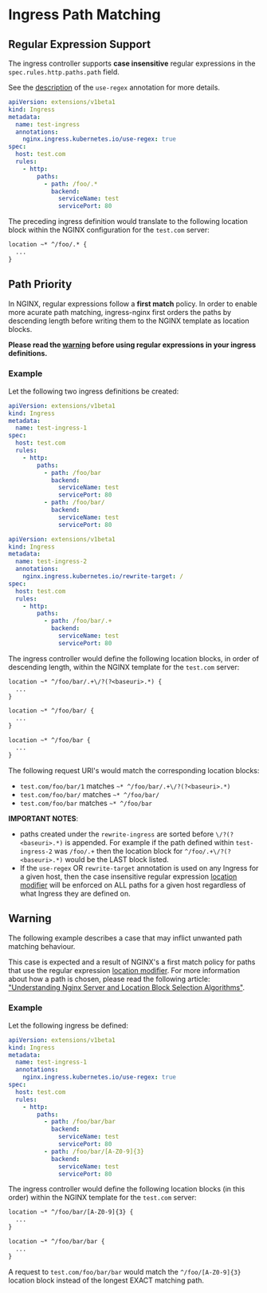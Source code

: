 # Ingress Path Matching

## Regular Expression Support

The ingress controller supports **case insensitive** regular expressions in the `spec.rules.http.paths.path` field.

See the [description](./nginx-configuration/annotations.md#use-regex) of the `use-regex` annotation for more details.

```yaml
apiVersion: extensions/v1beta1
kind: Ingress
metadata:
  name: test-ingress
  annotations:
    nginx.ingress.kubernetes.io/use-regex: true
spec:
  host: test.com
  rules:
    - http:
        paths:
          - path: /foo/.*
            backend:
              serviceName: test
              servicePort: 80
```

The preceding ingress definition would translate to the following location block within the NGINX configuration for the `test.com` server:

```txt
location ~* ^/foo/.* {
  ...
}
```

## Path Priority

In NGINX, regular expressions follow a **first match** policy. In order to enable more acurate path matching, ingress-nginx first orders the paths by descending length before writing them to the NGINX template as location blocks.

**Please read the [warning](#warning) before using regular expressions in your ingress definitions.**

### Example

Let the following two ingress definitions be created:

```yaml
apiVersion: extensions/v1beta1
kind: Ingress
metadata:
  name: test-ingress-1
spec:
  host: test.com
  rules:
    - http:
        paths:
          - path: /foo/bar
            backend:
              serviceName: test
              servicePort: 80
          - path: /foo/bar/
            backend:
              serviceName: test
              servicePort: 80
```

```yaml
apiVersion: extensions/v1beta1
kind: Ingress
metadata:
  name: test-ingress-2
  annotations:
    nginx.ingress.kubernetes.io/rewrite-target: /
spec:
  host: test.com
  rules:
    - http:
        paths:
          - path: /foo/bar/.+
            backend:
              serviceName: test
              servicePort: 80
```

The ingress controller would define the following location blocks, in order of descending length, within the NGINX template for the `test.com` server:

```txt
location ~* ^/foo/bar/.+\/?(?<baseuri>.*) {
  ...
}

location ~* ^/foo/bar/ {
  ...
}

location ~* ^/foo/bar {
  ...
}
```

The following request URI's would match the corresponding location blocks:

- `test.com/foo/bar/1` matches `~* ^/foo/bar/.+\/?(?<baseuri>.*)`
- `test.com/foo/bar/` matches `~* ^/foo/bar/`
- `test.com/foo/bar` matches `~* ^/foo/bar`

**IMPORTANT NOTES**:

- paths created under the `rewrite-ingress` are sorted before `\/?(?<baseuri>.*)` is appended. For example if the path defined within `test-ingress-2` was `/foo/.+` then the location block for `^/foo/.+\/?(?<baseuri>.*)` would be the LAST block listed.
- If the `use-regex` OR `rewrite-target` annotation is used on any Ingress for a given host, then the case insensitive regular expression [location modifier](https://nginx.org/en/docs/http/ngx_http_core_module.html#location) will be enforced on ALL paths for a given host regardless of what Ingress they are defined on.

## Warning

The following example describes a case that may inflict unwanted path matching behaviour.

This case is expected and a result of NGINX's a first match policy for paths that use the regular expression [location modifier](https://nginx.org/en/docs/http/ngx_http_core_module.html#location). For more information about how a path is chosen, please read the following article: ["Understanding Nginx Server and Location Block Selection Algorithms"](https://www.digitalocean.com/community/tutorials/understanding-nginx-server-and-location-block-selection-algorithms).

### Example

Let the following ingress be defined:

```yaml
apiVersion: extensions/v1beta1
kind: Ingress
metadata:
  name: test-ingress-1
  annotations:
    nginx.ingress.kubernetes.io/use-regex: true
spec:
  host: test.com
  rules:
    - http:
        paths:
          - path: /foo/bar/bar
            backend:
              serviceName: test
              servicePort: 80
          - path: /foo/bar/[A-Z0-9]{3}
            backend:
              serviceName: test
              servicePort: 80
```

The ingress controller would define the following location blocks (in this order) within the NGINX template for the `test.com` server:

```txt
location ~* ^/foo/bar/[A-Z0-9]{3} {
  ...
}

location ~* ^/foo/bar/bar {
  ...
}
```

A request to `test.com/foo/bar/bar` would match the `^/foo/[A-Z0-9]{3}` location block instead of the longest EXACT matching path.
